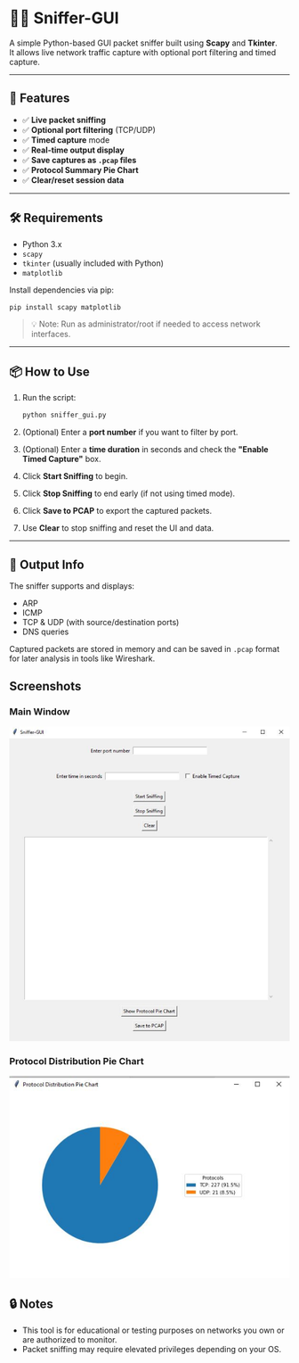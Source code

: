 # 🕵️‍♂️ Sniffer-GUI

A simple Python-based GUI packet sniffer built using **Scapy** and **Tkinter**.  
It allows live network traffic capture with optional port filtering and timed capture.

---

## 🚀 Features

- ✅ **Live packet sniffing**
- ✅ **Optional port filtering** (TCP/UDP)
- ✅ **Timed capture** mode
- ✅ **Real-time output display**
- ✅ **Save captures as `.pcap` files**
- ✅ **Protocol Summary Pie Chart**
- ✅ **Clear/reset session data**

---

## 🛠️ Requirements

- Python 3.x  
- `scapy`  
- `tkinter` (usually included with Python)
- `matplotlib`

Install dependencies via pip:

```bash
pip install scapy matplotlib
```

> 💡 Note: Run as administrator/root if needed to access network interfaces.

---

## 📦 How to Use

1. Run the script:

    ```bash
    python sniffer_gui.py
    ```

2. (Optional) Enter a **port number** if you want to filter by port.

3. (Optional) Enter a **time duration** in seconds and check the **"Enable Timed Capture"** box.

4. Click **Start Sniffing** to begin.

5. Click **Stop Sniffing** to end early (if not using timed mode).

6. Click **Save to PCAP** to export the captured packets.

7. Use **Clear** to stop sniffing and reset the UI and data.

---

## 📄 Output Info

The sniffer supports and displays:
- ARP
- ICMP
- TCP & UDP (with source/destination ports)
- DNS queries

Captured packets are stored in memory and can be saved in `.pcap` format for later analysis in tools like Wireshark.

## Screenshots

### Main Window
![](./screenshots/main.JPG)

### Protocol Distribution Pie Chart
![](./screenshots/pie.JPG)





## 🔒 Notes

- This tool is for educational or testing purposes on networks you own or are authorized to monitor.
- Packet sniffing may require elevated privileges depending on your OS.
